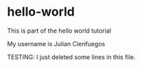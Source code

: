 hello-world
===========

This is part of the hello world tutorial

My username is Julian Cienfuegos



TESTING: I just deleted some lines in this file.
